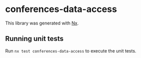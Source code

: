 # conferences-data-access

This library was generated with [Nx](https://nx.dev).

## Running unit tests

Run `nx test conferences-data-access` to execute the unit tests.
